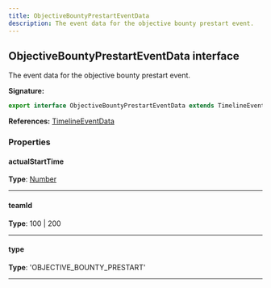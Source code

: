 ```yaml
---
title: ObjectiveBountyPrestartEventData
description: The event data for the objective bounty prestart event.
---
```


## ObjectiveBountyPrestartEventData interface

The event data for the objective bounty prestart event.

**Signature:**

```ts
export interface ObjectiveBountyPrestartEventData extends TimelineEventData 
```

**References:** [TimelineEventData](/api/timelineeventdata)

### Properties

#### actualStartTime



**Type**: [Number](https://developer.mozilla.org/en-US/docs/Web/JavaScript/Reference/Global_Objects/Number)

---

#### teamId



**Type**: 100 \| 200

---

#### type



**Type**: 'OBJECTIVE_BOUNTY_PRESTART'

---

